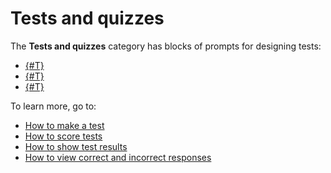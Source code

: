 # Tests and quizzes

The **Tests and quizzes** category has blocks of prompts for designing tests:

- [{#T}](test-single.md)
- [{#T}](test-multiple.md)
- [{#T}](test-number.md)

To learn more, go to:

- [How to make a test](../tests.md)
- [How to score tests](../tests.md#test-result)
- [How to show test results](../success-page.md#test)
- [How to view correct and incorrect responses](../answers.md#answer-in-detail)

